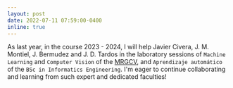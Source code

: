 ```yaml
---
layout: post
date: 2022-07-11 07:59:00-0400
inline: true
---
```


As last year, in the course 2023 - 2024, I will help Javier Civera, J. M. Montiel, J. Bermudez and J. D. Tardos in the laboratory sessions of `Machine Learning` and `Computer Vision` of the <a href="https://eina.unizar.es/MRGCV">MRGCV</a>, and `Aprendizaje automático` of the  `BSc in Informatics Engineering`.  I'm eager to continue collaborating and learning from such expert and dedicated faculties!
